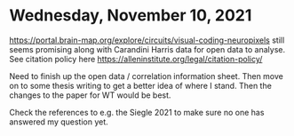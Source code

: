 # Wednesday, November 10, 2021

https://portal.brain-map.org/explore/circuits/visual-coding-neuropixels still seems promising along with Carandini Harris data for open data to analyse.
See citation policy here https://alleninstitute.org/legal/citation-policy/

Need to finish up the open data / correlation information sheet.
Then move on to some thesis writing to get a better idea of where I stand.
Then the changes to the paper for WT would be best.

Check the references to e.g. the Siegle 2021 to make sure no one has answered my question yet.